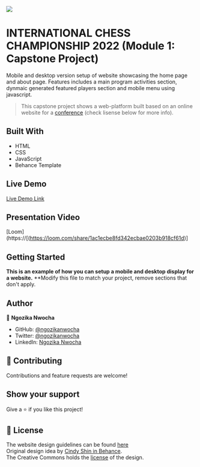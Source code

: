 ![](https://img.shields.io/badge/Microverse-blueviolet)

# INTERNATIONAL CHESS CHAMPIONSHIP 2022 (Module 1: Capstone Project)

Mobile and desktop version setup of website showcasing the home page and about page. Features includes a main program activities section, dynmaic generated featured players section and mobile menu using javascript.

> This capstone project shows a web-platform built 
> based on an online website for a [conference](https://www.behance.net/gallery/29845175/CC-Global-Summit-2015) 
> (check lisense below for more info).

## Built With
- HTML
- CSS
- JavaScript
- Behance Template

## Live Demo

[Live Demo Link](https://ngozikanwocha.github.io/Capstone1/)

## Presentation Video

[Loom](https://[(https://loom.com/share/1ac1ecbe8fd342ecbae0203b918cf61d)]

## Getting Started

**This is an example of how you can setup a mobile and desktop display for a website.**
**Modify this file to match your project, remove sections that don't apply.

## Author

👤 **Ngozika Nwocha**

- GitHub: [@ngozikanwocha](https://github.com/NgozikaNwocha)
- Twitter: [@ngozikanwocha](https://twitter.com/NgozikaNwocha)
- LinkedIn: [Ngozika Nwocha](https://www.linkedin.com/in/NgozikaNwocha)

## 🤝 Contributing

Contributions and feature requests are welcome!

## Show your support

Give a ⭐️ if you like this project!

## 📝 License
The website design guidelines can be found [here](https://www.behance.net/gallery/29845175/CC-Global-Summit-2015) <br>
Original design idea by [Cindy Shin in Behance](https://www.behance.net/adagio07).<br>
The Creative Commons holds the [license](https://creativecommons.org/licenses/by-nc/4.0/) of the design.
